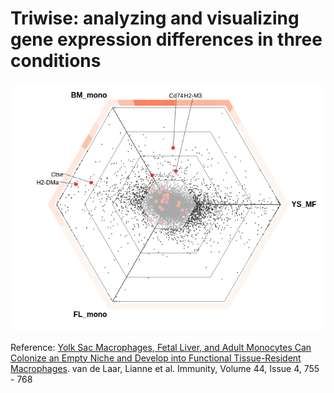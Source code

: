 # Triwise: analyzing and visualizing gene expression differences in three conditions

![interactive triwise plot](interactive.png "Interactive triwise plot")

Reference: [Yolk Sac Macrophages, Fetal Liver, and Adult Monocytes Can Colonize an Empty Niche and Develop into Functional Tissue-Resident Macrophages](http://www.cell.com/immunity/fulltext/S1074-7613(16)30055-3). van de Laar, Lianne et al. Immunity, Volume 44, Issue 4, 755 - 768
